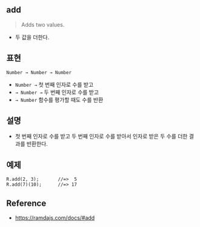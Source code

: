## add
> Adds two values.
- 두 값을 더한다.

## 표현
```
Number → Number → Number
```
- `Number →` 첫 번째 인자로 수를 받고
- `→ Number →` 두 번째 인자로 수를 받고
- `→ Number` 함수를 평가할 때도 수를 반환

## 설명
- 첫 번째 인자로 수를 받고 두 번째 인자로 수를 받아서 인자로 받은 두 수를 더한 결과를 반환한다.

## 예제
```
R.add(2, 3);       //=>  5
R.add(7)(10);      //=> 17
```

## Reference
- https://ramdajs.com/docs/#add
